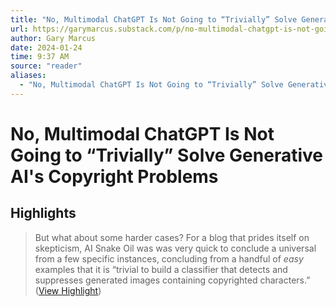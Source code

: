 ```yaml
---
title: "No, Multimodal ChatGPT Is Not Going to “Trivially” Solve Generative AI's Copyright Problems"
url: https://garymarcus.substack.com/p/no-multimodal-chatgpt-is-not-going
author: Gary Marcus
date: 2024-01-24
time: 9:37 AM
source: "reader"
aliases:
  - "No, Multimodal ChatGPT Is Not Going to “Trivially” Solve Generative AI's Copyright Problems"
---
```

# No, Multimodal ChatGPT Is Not Going to “Trivially” Solve Generative AI's Copyright Problems

## Highlights
> But what about some harder cases? For a blog that prides itself on skepticism, AI Snake Oil was was very quick to conclude a universal from a few specific instances, concluding from a handful of *easy* examples that it is “trivial to build a classifier that detects and suppresses generated images containing copyrighted characters.” ([View Highlight](https://read.readwise.io/read/01hmx81kapqyrzg44vw334j4v7))

